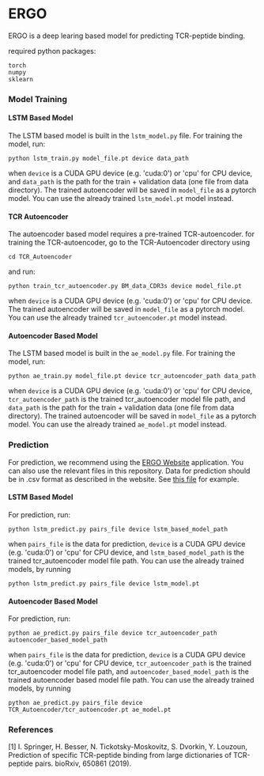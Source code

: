 # ERGO
ERGO is a deep learing based model for predicting TCR-peptide binding.

required python packages:
```text
torch
numpy
sklearn
```

### Model Training

#### LSTM Based Model
The LSTM based model is built in the `lstm_model.py` file.
For training the model, run:
```commandline
python lstm_train.py model_file.pt device data_path
```
when `device` is a CUDA GPU device (e.g. 'cuda:0') or 'cpu' for CPU device,
and `data_path` is the path for the train + validation data (one file from data directory).
The trained autoencoder will be saved in `model_file` as a pytorch model.
You can use the already trained `lstm_model.pt` model instead.

#### TCR Autoencoder
The autoencoder based model requires a pre-trained TCR-autoencoder.
for training the TCR-autoencoder, go to the TCR-Autoencoder directory using
```commandline
cd TCR_Autoencoder
```
and run:
```commandline
python train_tcr_autoencoder.py BM_data_CDR3s device model_file.pt
```
when `device` is a CUDA GPU device (e.g. 'cuda:0') or 'cpu' for CPU device.
The trained autoencoder will be saved in `model_file` as a pytorch model.
You can use the already trained `tcr_autoencoder.pt` model instead.

#### Autoencoder Based Model
The LSTM based model is built in the `ae_model.py` file.
For training the model, run:
```commandline
python ae_train.py model_file.pt device tcr_autoencoder_path data_path
```
when `device` is a CUDA GPU device (e.g. 'cuda:0') or 'cpu' for CPU device,
`tcr_autoencoder_path` is the trained tcr_autoencoder model file path,
and `data_path` is the path for the train + validation data (one file from data directory).
The trained autoencoder will be saved in `model_file` as a pytorch model.
You can use the already trained `ae_model.pt` model instead.

### Prediction
For prediction, we recommend using the [ERGO Website](https://u.cs.biu.ac.il/ergo/) application.
You can also use the relevant files in this repository.
Data for prediction should be in .csv format as described in the website.
See [this file](https://github.com/IdoSpringer/ERGO/blob/master/pairs_example.csv) for example.

#### LSTM Based Model
For prediction, run:
```commandline
python lstm_predict.py pairs_file device lstm_based_model_path
```
when `pairs_file` is the data for prediction, 
`device` is a CUDA GPU device (e.g. 'cuda:0') or 'cpu' for CPU device,
and `lstm_based_model_path` is the trained tcr_autoencoder model file path.
You can use the already trained models, by running
```commandline
python lstm_predict.py pairs_file device lstm_model.pt
```
#### Autoencoder Based Model
For prediction, run:
```commandline
python ae_predict.py pairs_file device tcr_autoencoder_path autoencoder_based_model_path
```
when `pairs_file` is the data for prediction, 
`device` is a CUDA GPU device (e.g. 'cuda:0') or 'cpu' for CPU device,
`tcr_autoencoder_path` is the trained tcr_autoencoder model file path,
and `autoencoder_based_model_path` is the trained autoencoder based model file path.
You can use the already trained models, by running
```commandline
python ae_predict.py pairs_file device TCR_Autoencoder/tcr_autoencoder.pt ae_model.pt
```

### References
[1] I. Springer, H. Besser, N. Tickotsky-Moskovitz, S. Dvorkin, Y. Louzoun, Prediction of specific TCR-peptide binding from large dictionaries of TCR-peptide pairs. bioRxiv, 650861 (2019).
